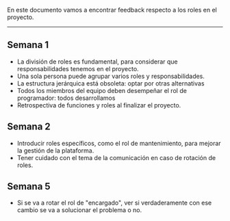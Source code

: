 En este documento vamos a encontrar feedback respecto a los roles en el proyecto.
****
## Semana 1
+ La división de roles es fundamental, para considerar que responsabilidades tenemos en el proyecto.
+ Una sola persona puede agrupar varios roles y responsabilidades.
+ La estructura jerárquica está obsoleta: optar por otras alternativas
+ Todos los miembros del equipo deben desempeñar el rol de programador: todos desarrollamos
+ Retrospectiva de funciones y roles al finalizar el proyecto.

## Semana 2
+ Introducir roles específicos, como el rol de mantenimiento, para mejorar la gestión de la plataforma.
+ Tener cuidado con el tema de la comunicación en caso de rotación de roles.

## Semana 5
+ Si se va a rotar el rol de "encargado", ver si verdaderamente con ese cambio se va a solucionar el problema o no.